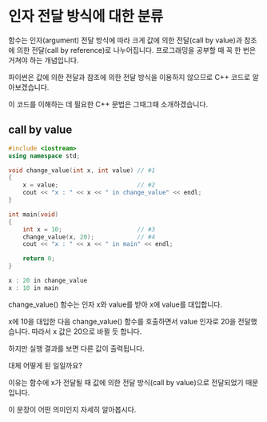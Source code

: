 # 인자 전달 방식에 대한 분류

함수는 인자(argument) 전달 방식에 따라 크게 값에 의한 전달(call by value)과 참조에 의한 전달(call by reference)로 나누어집니다. 프로그래밍을 공부할 때 꼭 한 번은 거쳐야 하는 개념입니다. 

파이썬은 값에 의한 전달과 참조에 의한 전달 방식을 이용하지 않으므로  C++ 코드로 알아보겠습니다. 

이 코드를 이해하는 데 필요한 C++ 문법은 그때그때 소개하겠습니다.



## call by value

```c++
#include <iostream>
using namespace std;

void change_value(int x, int value) // #1
{
    x = value;                      // #2
    cout << "x : " << x << " in change_value" << endl;
}

int main(void)
{
    int x = 10;                     // #3
    change_value(x, 20);            // #4
    cout << "x : " << x << " in main" << endl;

    return 0;
}
```

```c++
x : 20 in change_value
x : 10 in main
```

change_value() 함수는 인자 x와 value를 받아 x에 value를 대입합니다. 

x에 10을 대입한 다음 change_value() 함수를 호출하면서 value 인자로 20을 전달했습니다. 따라서 x 값은 20으로 바뀔 듯 합니다. 

하지만 실행 결과를 보면 다른 값이 출력됩니다.

대체 어떻게 된 일일까요? 

이유는 함수에 x가 전달될 때 값에 의한 전달 방식(call by value)으로 전달되었기 때문입니다. 

이 문장이 어떤 의미인지 자세히 알아봅시다.